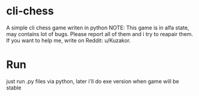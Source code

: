 # cli-chess
A simple cli chess game writen in python
NOTE: This game is in alfa state, may contains lot of bugs. Please report all of them and i try to reapair them. If you want to help me, write on Reddit: u/Kuzakor.

# Run 
just run .py files via python, later i'll do exe version when game will be stable
